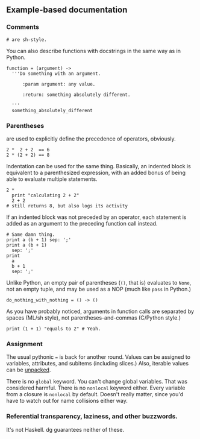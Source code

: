 ## Example-based documentation

### Comments

```dg
# are sh-style.
```

You can also describe functions with docstrings in the same way as in Python.

```dg
function = (argument) ->
  '''Do something with an argument.

      :param argument: any value.

      :return: something absolutely different.

  '''
  something_absolutely_different
```

### Parentheses

are used to explicitly define the precedence of operators, obviously.

```dg
2 *  2 + 2  == 6
2 * (2 + 2) == 8
```

Indentation can be used for the same thing. Basically, an indented block
is equivalent to a parenthesized expression, with an added bonus of being able
to evaluate multiple statements.

```dg
2 *
  print "calculating 2 + 2"
  2 + 2
# still returns 8, but also logs its activity
```

If an indented block was not preceded by an operator, each statement
is added as an argument to the preceding function call instead.

```dg
# Same damn thing.
print a (b + 1) sep: ';'
print a (b + 1)
  sep: ';'
print
  a
  b + 1
  sep: ';'
```

Unlike Python, an empty pair of parentheses (`()`, that is) evaluates to
`None`, not an empty tuple, and may be used as a NOP (much like `pass` in Python.)

```dg
do_nothing_with_nothing = () -> ()
```

As you have probably noticed, arguments in function calls are separated
by spaces (ML/sh style), not parentheses-and-commas (C/Python style.)

```dg
print (1 + 1) "equals to 2" # Yeah.
```

### Assignment

The usual pythonic `=` is back for another round. Values can be assigned
to variables, attributes, and subitems (including slices.) Also,
iterable values can be [unpacked](http://www.python.org/dev/peps/pep-3132/).

There is no `global` keyword. You can't change global variables.
That was considered harmful. There is no `nonlocal` keyword either.
Every variable from a closure is `nonlocal` by default. Doesn't really matter,
since you'd have to watch out for name collisions either way.

### Referential transparency, laziness, and other buzzwords.

It's not Haskell. dg guarantees neither of these.
